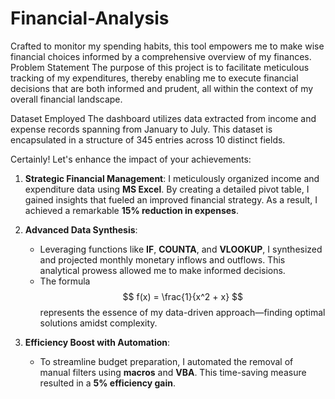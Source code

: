 # Financial-Analysis
Crafted to monitor my spending habits, this tool empowers me to make wise financial choices informed by a comprehensive overview of my finances.
Problem Statement The purpose of this project is to facilitate meticulous tracking of my expenditures, thereby enabling me to execute financial decisions that are both informed and prudent, all within the context of my overall financial landscape.

Dataset Employed The dashboard utilizes data extracted from income and expense records spanning from January  to July. This dataset is encapsulated in a structure of 345 entries across 10 distinct fields.

Certainly! Let's enhance the impact of your achievements:

1. **Strategic Financial Management**: I meticulously organized income and expenditure data using **MS Excel**. By creating a detailed pivot table, I gained insights that fueled an improved financial strategy. As a result, I achieved a remarkable **15% reduction in expenses**.

2. **Advanced Data Synthesis**:
   - Leveraging functions like **IF**, **COUNTA**, and **VLOOKUP**, I synthesized and projected monthly monetary inflows and outflows. This analytical prowess allowed me to make informed decisions.
   - The formula $$ f(x) = \frac{1}{x^2 + x} $$ represents the essence of my data-driven approach—finding optimal solutions amidst complexity.

3. **Efficiency Boost with Automation**:
   - To streamline budget preparation, I automated the removal of manual filters using **macros** and **VBA**. This time-saving measure resulted in a **5% efficiency gain**.


